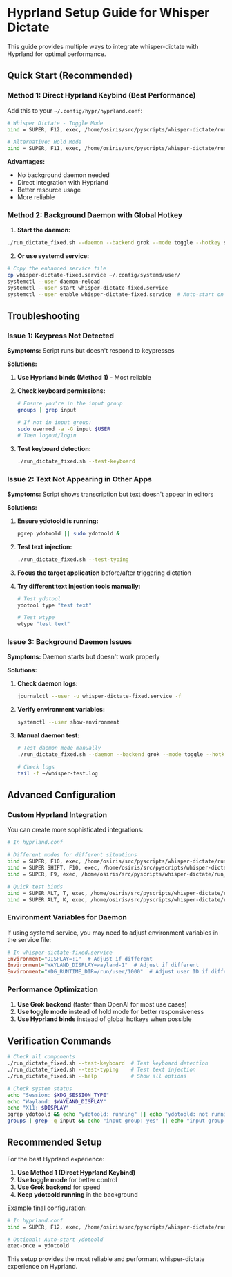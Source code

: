 # Hyprland Setup Guide for Whisper Dictate

This guide provides multiple ways to integrate whisper-dictate with Hyprland for optimal performance.

## Quick Start (Recommended)

### Method 1: Direct Hyprland Keybind (Best Performance)

Add this to your `~/.config/hypr/hyprland.conf`:

```bash
# Whisper Dictate - Toggle Mode
bind = SUPER, F12, exec, /home/osiris/src/pyscripts/whisper-dictate/run_dictate_fixed.sh --backend grok --mode toggle --hotkey space

# Alternative: Hold Mode
bind = SUPER, F11, exec, /home/osiris/src/pyscripts/whisper-dictate/run_dictate_fixed.sh --backend grok --mode hold --hotkey space
```

**Advantages:**
- No background daemon needed
- Direct integration with Hyprland
- Better resource usage
- More reliable

### Method 2: Background Daemon with Global Hotkey

1. **Start the daemon:**
```bash
./run_dictate_fixed.sh --daemon --backend grok --mode toggle --hotkey space
```

2. **Or use systemd service:**
```bash
# Copy the enhanced service file
cp whisper-dictate-fixed.service ~/.config/systemd/user/
systemctl --user daemon-reload
systemctl --user start whisper-dictate-fixed.service
systemctl --user enable whisper-dictate-fixed.service  # Auto-start on login
```

## Troubleshooting

### Issue 1: Keypress Not Detected

**Symptoms:** Script runs but doesn't respond to keypresses

**Solutions:**
1. **Use Hyprland binds (Method 1)** - Most reliable
2. **Check keyboard permissions:**
   ```bash
   # Ensure you're in the input group
   groups | grep input
   
   # If not in input group:
   sudo usermod -a -G input $USER
   # Then logout/login
   ```

3. **Test keyboard detection:**
   ```bash
   ./run_dictate_fixed.sh --test-keyboard
   ```

### Issue 2: Text Not Appearing in Other Apps

**Symptoms:** Script shows transcription but text doesn't appear in editors

**Solutions:**
1. **Ensure ydotoold is running:**
   ```bash
   pgrep ydotoold || sudo ydotoold &
   ```

2. **Test text injection:**
   ```bash
   ./run_dictate_fixed.sh --test-typing
   ```

3. **Focus the target application** before/after triggering dictation

4. **Try different text injection tools manually:**
   ```bash
   # Test ydotool
   ydotool type "test text"
   
   # Test wtype
   wtype "test text"
   ```

### Issue 3: Background Daemon Issues

**Symptoms:** Daemon starts but doesn't work properly

**Solutions:**
1. **Check daemon logs:**
   ```bash
   journalctl --user -u whisper-dictate-fixed.service -f
   ```

2. **Verify environment variables:**
   ```bash
   systemctl --user show-environment
   ```

3. **Manual daemon test:**
   ```bash
   # Test daemon mode manually
   ./run_dictate_fixed.sh --daemon --backend grok --mode toggle --hotkey space --log-file ~/whisper-test.log
   
   # Check logs
   tail -f ~/whisper-test.log
   ```

## Advanced Configuration

### Custom Hyprland Integration

You can create more sophisticated integrations:

```bash
# In hyprland.conf

# Different modes for different situations
bind = SUPER, F10, exec, /home/osiris/src/pyscripts/whisper-dictate/run_dictate_fixed.sh --backend grok --mode toggle
bind = SUPER SHIFT, F10, exec, /home/osiris/src/pyscripts/whisper-dictate/run_dictate_fixed.sh --backend openai --mode toggle
bind = SUPER, F9, exec, /home/osiris/src/pyscripts/whisper-dictate/run_dictate_fixed.sh --backend grok --mode hold

# Quick test binds
bind = SUPER ALT, T, exec, /home/osiris/src/pyscripts/whisper-dictate/run_dictate_fixed.sh --test-typing
bind = SUPER ALT, K, exec, /home/osiris/src/pyscripts/whisper-dictate/run_dictate_fixed.sh --test-keyboard
```

### Environment Variables for Daemon

If using systemd service, you may need to adjust environment variables in the service file:

```ini
# In whisper-dictate-fixed.service
Environment="DISPLAY=:1"  # Adjust if different
Environment="WAYLAND_DISPLAY=wayland-1"  # Adjust if different
Environment="XDG_RUNTIME_DIR=/run/user/1000"  # Adjust user ID if different
```

### Performance Optimization

1. **Use Grok backend** (faster than OpenAI for most use cases)
2. **Use toggle mode** instead of hold mode for better responsiveness
3. **Use Hyprland binds** instead of global hotkeys when possible

## Verification Commands

```bash
# Check all components
./run_dictate_fixed.sh --test-keyboard  # Test keyboard detection
./run_dictate_fixed.sh --test-typing    # Test text injection
./run_dictate_fixed.sh --help           # Show all options

# Check system status
echo "Session: $XDG_SESSION_TYPE"
echo "Wayland: $WAYLAND_DISPLAY" 
echo "X11: $DISPLAY"
pgrep ydotoold && echo "ydotoold: running" || echo "ydotoold: not running"
groups | grep -q input && echo "input group: yes" || echo "input group: no"
```

## Recommended Setup

For the best Hyprland experience:

1. **Use Method 1 (Direct Hyprland Keybind)**
2. **Use toggle mode** for better control
3. **Use Grok backend** for speed
4. **Keep ydotoold running** in the background

Example final configuration:
```bash
# In hyprland.conf
bind = SUPER, F12, exec, /home/osiris/src/pyscripts/whisper-dictate/run_dictate_fixed.sh --backend grok --mode toggle

# Optional: Auto-start ydotoold
exec-once = ydotoold
```

This setup provides the most reliable and performant whisper-dictate experience on Hyprland.
